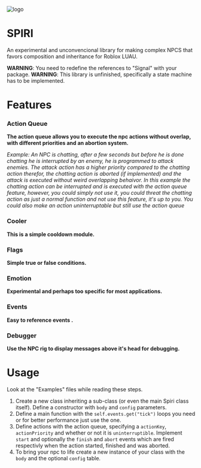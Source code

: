 ![logo](https://ibb.co/VTVbQ6j)
# SPIRI 

An experimental and unconvencional library for making complex NPCS that favors composition and inheritance for Roblox LUAU.

**WARNING**: You need to redefine the references to "Signal" with your package. 
**WARNING**: This library is unfinished, specifically a state machine has to be implemented.

# Features

### Action Queue
**The action queue allows you to execute the npc actions without overlap, with different priorities and an abortion system.**

*Example: An NPC is chatting, after a few seconds but before he is done chatting he is interrupted by an enemy, he is programmed to attack enemies. The attack action has a higher priority compared to the chatting action therefor, the chatting action is aborted (if implemented) and the attack is executed without weird overlapping behaivor.*
*In this example the chatting action can be interrupted and is executed with the action queue feature, however, you could simply not use it, you could threat  the chatting action as just a normal function and not use this feature, it's up to you. You could also make an action uninterruptable but still use the action queue*

### Cooler
**This is a simple cooldown module.**

### Flags
**Simple true or false conditions.**

### Emotion
**Experimental and perhaps too specific for most applications.**

### Events
**Easy to reference events .**

### Debugger
**Use the NPC rig to display messages above it's head for debugging.**

# Usage

Look at the "Examples" files while reading these steps.

1. Create a new class inheriting a sub-class (or even the main Spiri class itself). Define a constructor with `body` and `config` parameters. 
2. Define a main function with the `self.events.get("tick")` loops you need or for better performance just use the one. 
3. Define actions with the action queue, specifying a `actionKey`, `actionPriority` and whether or not it is `uninterruptible`. Implement `start` and optionally the `finish` and `abort` events which are fired respectivly when the action started, finished and was aborted.
4. To bring your npc to life create a new instance of your class with the `body` and the optional `config` table.